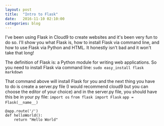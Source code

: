```yaml
---
layout: post
title:  "Intro to Flask"
date:   2016-11-10 02:10:00
categories: blog
---
```

I've been using Flask in Cloud9 to create websites and it's been very fun to do so. I'll show you what Flask is, how to install Flask via command line, and how to use Flask via Python and HTML.
It honestly isn't bad and it won't take that long!

The definition of Flask is: a Python module for writing web applications. So you need to install Flask via command line:
`sudo easy_install flask markdown`

That command above will install Flask for you and the next thing you have to do is create a server.py file (I would recommend cloud9 but you can choose the editor of your choice) and in the
server.py file, you should have this be in your py file:
`import os`
`from flask import Flask`
`app = Flask(__name__)`
` `
` `
```
@app.route('/')
def helloWorld():
    return "Hello World"
```
